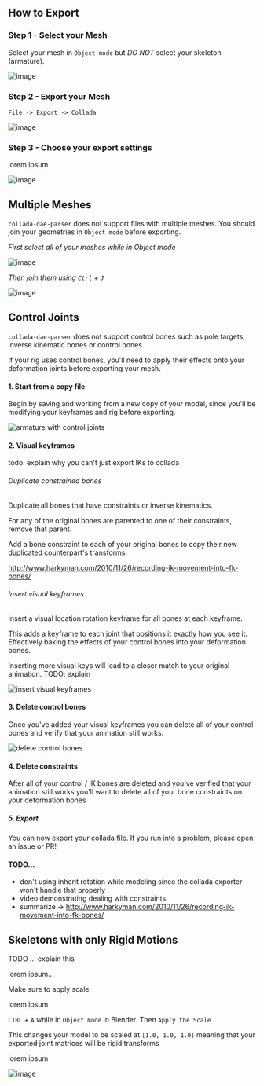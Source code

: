 ## How to Export

### Step 1 - Select your Mesh

Select your mesh in `Object mode` but *DO NOT* select your skeleton (armature).

![image](https://cloud.githubusercontent.com/assets/2099811/19255632/f284ac32-8f2d-11e6-9867-0dea9f61c989.png)

### Step 2 - Export your Mesh

`File -> Export -> Collada`

![image](https://cloud.githubusercontent.com/assets/2099811/19255642/1752cfc6-8f2e-11e6-9f4a-077c50b2985f.png)

### Step 3 - Choose your export settings

lorem ipsum

![image](https://cloud.githubusercontent.com/assets/2099811/19255682/71e9e758-8f2e-11e6-840f-ccc43b95ea2f.png)

## Multiple Meshes

`collada-dae-parser` does not support files with multiple meshes. You should join your geometries in `Object mode` before exporting.

*First select all of your meshes while in Object mode*

![image](https://cloud.githubusercontent.com/assets/2099811/19275194/ee841a00-8fa0-11e6-89a3-5f5edf67763b.png)

*Then join them using `Ctrl` + `J`*

![image](https://cloud.githubusercontent.com/assets/2099811/19274869/b3d4ca04-8f9f-11e6-9148-6cabd81a9ed6.png)

## Control Joints

`collada-dae-parser` does not support control bones such as pole targets, inverse kinematic bones or control bones.

If your rig uses control bones, you'll need to apply their effects onto your deformation joints before exporting your mesh.

#### 1. Start from a copy file

Begin by saving and working from a new copy of your model, since you'll be modifying your keyframes and rig before exporting.

![armature with control joints](screenshots/armature-with-control-bones.png)

#### 2. Visual keyframes

todo: explain why you can't just export IKs to collada

###### Duplicate constrained bones

Duplicate all bones that have constraints or inverse kinematics.

For any of the original bones are parented to one of their constraints, remove that parent.

Add a bone constraint to each of your original bones to copy their new duplicated counterpart's transforms.

http://www.harkyman.com/2010/11/26/recording-ik-movement-into-fk-bones/

###### Insert visual keyframes

Insert a visual location rotation keyframe for all bones at each keyframe.

This adds a keyframe to each joint that positions it exactly how you see it. Effectively baking the effects of
your control bones into your deformation bones.

Inserting more visual keys will lead to a closer match to your original animation. TODO: explain

![insert visual keyframes](screenshots/insert-visual-key.png)

#### 3. Delete control bones

Once you've added your visual keyframes you can delete all of your control bones and verify that your
animation still works.

![delete control bones](screenshots/delete-control-bones.png)

#### 4. Delete constraints

After all of your control / IK bones are deleted and you've verified that your animation still works you'll want to delete all of your bone constraints
on your deformation bones

##### 5. Export

You can now export your collada file. If you run into a problem, please open an issue or PR!

#### TODO...

- don't using inherit rotation while modeling since the collada exporter won't handle that properly
- video demonstrating dealing with constraints
- summarize -> http://www.harkyman.com/2010/11/26/recording-ik-movement-into-fk-bones/

## Skeletons with only Rigid Motions

TODO ... explain this

lorem ipsum...

Make sure to apply scale

lorem ipsum

`CTRL` + `A` while in `Object mode` in Blender. Then `Apply the Scale`

This changes your model to be scaled at `[1.0, 1.0, 1.0]` meaning that your exported joint matrices will be rigid transforms

lorem ipsum

![image](https://cloud.githubusercontent.com/assets/2099811/19255558/34e3cd0c-8f2d-11e6-8169-f93027cefdb2.png)
